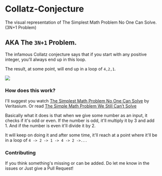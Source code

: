 # Collatz-Conjecture
The visual representation of The Simplest Math Problem No One Can Solve. (3N+1 Problem)

## AKA The `3N+1` Problem.

The infamous Collatz conjecture says that if you start with any positive integer, you’ll always end up in this loop. 

The result, at some point, will end up in a loop of `4,2,1`.

![](https://i.ibb.co/7pSN9T8/image.png)

### How does this work?

I'll suggest you watch [The Simplest Math Problem No One Can Solve](https://www.youtube.com/watch?v=094y1Z2wpJg) by Veritasium.
Or read [The Simple Math Problem We Still Can’t Solve](https://www.quantamagazine.org/why-mathematicians-still-cant-solve-the-collatz-conjecture-20200922/)

Basically what it does is that when we give some number as an input, it checks if it's odd or even. If the number is odd, it'll multiply it by 3 and add 1. And if the number is even it'll divide it by 2.

It will keep on doing it and after some time, it'll reach at a point where it'll be in a loop of `4 -> 2 -> 1 -> 4 -> 2 ->...`

### Contributing
If you think something's missing or can be added. Do let me know in the issues or Just give a Pull Request!
